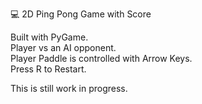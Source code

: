 💻 2D Ping Pong Game with Score  

Built with PyGame.  
Player vs an AI opponent.  
Player Paddle is controlled with Arrow Keys.  
Press R to Restart.  

This is still work in progress.
